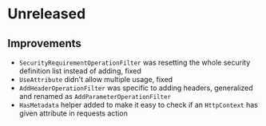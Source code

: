 # Unreleased

## Improvements

- `SecurityRequirementOperationFilter` was resetting the whole security
  definition list instead of adding, fixed
- `UseAttribute` didn't allow multiple usage, fixed
- `AddHeaderOperationFilter` was specific to adding headers, generalized and
  renamed as `AddParameterOperationFilter`
- `HasMetadata` helper added to make it easy to check if an `HttpContext` has
  given attribute in requests action
